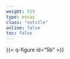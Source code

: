 ```yaml
---
weight: 519
type: essay
class: "notitle"
online: false
toc: false
---
```


{{< q-figure id="5b" >}}
